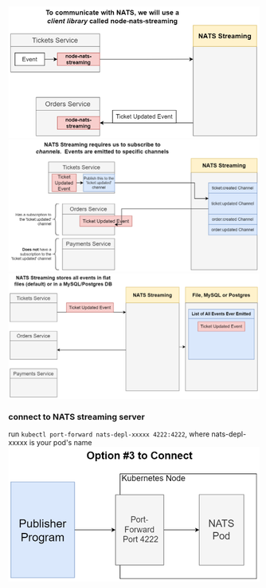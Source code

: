 ![](../img/nats1.png)
![](../img/nats2.png)
![](../img/nats3.png)

### connect to NATS streaming server
run `kubectl port-forward nats-depl-xxxxx 4222:4222`, where nats-depl-xxxxx is your pod's name 
![](../img/nats-connect.png)
